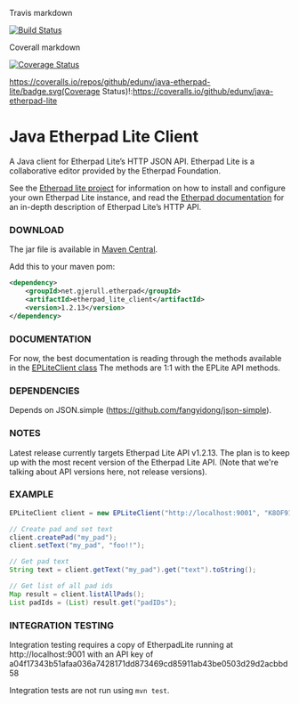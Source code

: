 Travis markdown

[![Build Status](https://travis-ci.org/edunv/java-etherpad-lite.svg?branch=master)](https://travis-ci.org/edunv/java-etherpad-lite)

Coverall markdown

[![Coverage Status](https://coveralls.io/repos/github/edunv/java-etherpad-lite/badge.svg?branch=master)](https://coveralls.io/github/edunv/java-etherpad-lite?branch=master)

https://coveralls.io/repos/github/edunv/java-etherpad-lite/badge.svg(Coverage Status)!:https://coveralls.io/github/edunv/java-etherpad-lite

Java Etherpad Lite Client
=========================

A Java client for Etherpad Lite’s HTTP JSON API.
Etherpad Lite is a collaborative editor provided by the Etherpad Foundation.

See the [Etherpad lite project](https://github.com/ether/etherpad-lite) for information on how to
install and configure your own Etherpad Lite instance, and read the
[Etherpad documentation](http://etherpad.org/doc/v1.5.7/) for an in-depth description of
Etherpad Lite’s HTTP API.

### DOWNLOAD ###
The jar file is available in [Maven Central](http://search.maven.org/#artifactdetails|net.gjerull.etherpad|etherpad_lite_client|1.2.13|jar).

Add this to your maven pom:
```xml
<dependency>
    <groupId>net.gjerull.etherpad</groupId>
    <artifactId>etherpad_lite_client</artifactId>
    <version>1.2.13</version>
</dependency>
```

### DOCUMENTATION ###
For now, the best documentation is reading through the methods available in the
[EPLiteClient class](https://raw.githubusercontent.com/nilsfr/java-etherpad-lite/master/src/main/java/net/gjerull/etherpad/client/EPLiteClient.java)
The methods are 1:1 with the EPLite API methods.

### DEPENDENCIES ###
Depends on JSON.simple (https://github.com/fangyidong/json-simple).

### NOTES ###
Latest release currently targets Etherpad Lite API v1.2.13.
The plan is to keep up with the most recent version of the Etherpad Lite API.
(Note that we're talking about API versions here, not release versions).

### EXAMPLE ###
```java
EPLiteClient client = new EPLiteClient("http://localhost:9001", "K8OF91QMQYUvrNu3e9rJ7FnnVgaB3m9q");

// Create pad and set text
client.createPad("my_pad");
client.setText("my_pad", "foo!!");

// Get pad text
String text = client.getText("my_pad").get("text").toString();

// Get list of all pad ids
Map result = client.listAllPads();
List padIds = (List) result.get("padIDs");
```

### INTEGRATION TESTING ###
Integration testing requires a copy of EtherpadLite running at http://localhost:9001 with an API key
of a04f17343b51afaa036a7428171dd873469cd85911ab43be0503d29d2acbbd58

Integration tests are not run using `mvn test`.

